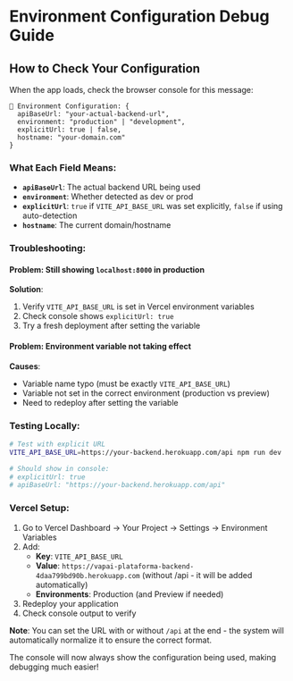 # Environment Configuration Debug Guide

## How to Check Your Configuration

When the app loads, check the browser console for this message:

```
🔧 Environment Configuration: {
  apiBaseUrl: "your-actual-backend-url",
  environment: "production" | "development",
  explicitUrl: true | false,
  hostname: "your-domain.com"
}
```

### What Each Field Means:

- **`apiBaseUrl`**: The actual backend URL being used
- **`environment`**: Whether detected as dev or prod
- **`explicitUrl`**: `true` if `VITE_API_BASE_URL` was set explicitly, `false` if using auto-detection
- **`hostname`**: The current domain/hostname

### Troubleshooting:

#### Problem: Still showing `localhost:8000` in production
**Solution**: 
1. Verify `VITE_API_BASE_URL` is set in Vercel environment variables
2. Check console shows `explicitUrl: true`
3. Try a fresh deployment after setting the variable

#### Problem: Environment variable not taking effect
**Causes**:
- Variable name typo (must be exactly `VITE_API_BASE_URL`)
- Variable not set in the correct environment (production vs preview)
- Need to redeploy after setting the variable

### Testing Locally:

```bash
# Test with explicit URL
VITE_API_BASE_URL=https://your-backend.herokuapp.com/api npm run dev

# Should show in console:
# explicitUrl: true
# apiBaseUrl: "https://your-backend.herokuapp.com/api"
```

### Vercel Setup:

1. Go to Vercel Dashboard → Your Project → Settings → Environment Variables
2. Add:
   - **Key**: `VITE_API_BASE_URL`
   - **Value**: `https://vapai-plataforma-backend-4daa799bd90b.herokuapp.com` (without /api - it will be added automatically)
   - **Environments**: Production (and Preview if needed)
3. Redeploy your application
4. Check console output to verify

**Note**: You can set the URL with or without `/api` at the end - the system will automatically normalize it to ensure the correct format.

The console will now always show the configuration being used, making debugging much easier!
